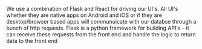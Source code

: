 We use a combination of Flask and React for driving our UI's. All UI's whether they are native apps on Android and iOS or if they are desktop/browser based apps will communuicate with our databse through a bunch of http requests. Flask is a python framework for building API's - it can receive these requests from the front end and handle the logic to return data to the front end
